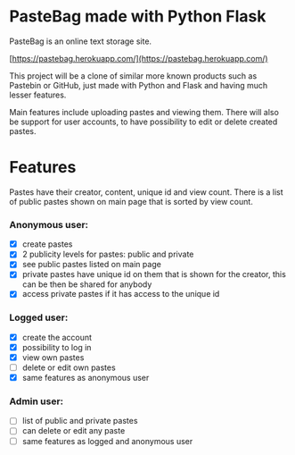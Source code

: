 # PasteBag made with Python Flask #

PasteBag is an online text storage site.

[https://pastebag.herokuapp.com/](https://pastebag.herokuapp.com/)

This project will be a clone of similar more known products such as Pastebin or GitHub,
just made with Python and Flask and having much lesser features.

Main features include uploading pastes and viewing them. There will also be support for user accounts,
to have possibility to edit or delete created pastes.

# Features #

Pastes have their creator, content, unique id and view count. There is a list of public pastes shown on
main page that is sorted by view count.

### Anonymous user: ###
- [x] create pastes
- [x] 2 publicity levels for pastes: public and private
- [x] see public pastes listed on main page
- [x] private pastes have unique id on them that is shown for the creator, this can be then 
be shared for anybody
- [x] access private pastes if it has access to the unique id

### Logged user: ###
- [x] create the account
- [x] possibility to log in
- [x] view own pastes
- [ ] delete or edit own pastes
- [x] same features as anonymous user

### Admin user: ###
- [ ] list of public and private pastes
- [ ] can delete or edit any paste
- [ ] same features as logged and anonymous user
